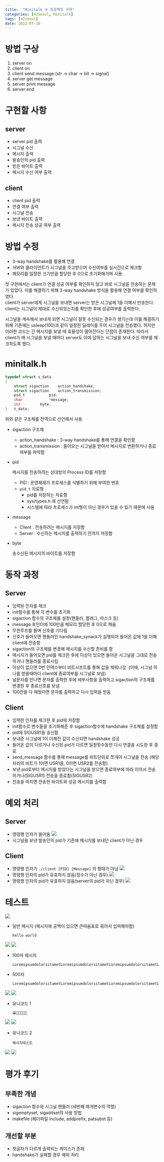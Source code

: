 ```yaml
---
title:  "Minitalk ④ 프로젝트 구현"
categories: [42Seoul, Minitalk]
tags: [42seoul]
date: 2022-07-18
---
```


# 방법 구상

1. server on
2. client on
3. client send message (str → char → bit → signal)
4. server get message
5. server print message
6. server end

# 구현할 사항

## server
- server pid 출력
- 시그널 수신
- 메시지 출력
- 발송인의 pid 출력
- 받은 바이트 출력
- 메시지 수신 여부 출력
## client
- client pid 출력
- 연결 여부 출력
- 시그널 전송
- 보낸 바이트 출력
- 메시지 전송 성공 여부 출력

# 방법 수정

- 3-way handshake를 활용해 연결
- 서버와 클라이언트가 시그널을 주고받으며 수신여부를 실시간으로 체크함
- 메모리를 일정한 크기만큼 할당한 후 0으로 초기화해가며 사용

첫 구현에서는 client가 연결 성공 여부를 확인하지 않고 바로 시그널을 전송하는 문제가 있었다. 이를 해결하기 위해 3-way handshake 방식을 활용해 연결 여부를 확인하였다.  
client가 server에게 시그널을 보내면 server는 받은 시그널에 1을 더해서 반송한다. client는 시그널이 제대로 수신되었는지를 확인한 후에 성공여부를 출력한다.

시그널을 계속해서 보내게 되면 시그널이 잘못 수신되는 경우가 생기는데 이를 해결하기 위해 기존에는 usleep(100)과 같이 일정한 딜레이를 두어 시그널을 전송했다. 하지만 이러한 코드는 긴 메시지를 보낼 때 효율성이 떨어진다는 단점이 존재한다.   따라서 client가 매 시그널을 보낼 때마다 server도 이에 답하는 시그널을 보내 수신 여부를 체크하도록 했다.

# minitalk.h

```c
typedef struct s_data
{
	struct sigaction	action_handshake;
	struct sigaction	action_transmission;
	pid_t			pid;
	char			*message;
	int			byte;
}	t_data;
```

위와 같은 구조체를 전역으로 선언해서 사용

- sigaction 구조체
    - action_handshake : 3-way handshake를 통해 연결을 확인함
    - action_transmission : 들어오는 시그널을 받아서 메시지로 변환하거나 종료여부를 파악함
- pid
    
    메시지를 전송하려는 상대방의 Process ID를 저장함
    
	- PID : 운영체제가 프로세스를 식별하기 위해 부여한 번호
    - `pid_t` 자료형
        - pid를 저장하는 자료형
        - sys/types.h 에 선언됨
        - 시스템에 따라 프로세스가 int형이 아닌 경우가 있을 수 있기 때문에 사용
- message
    - Client : 전송하려는 메시지를 저장함
    - Server : 수신하는 메시지를 출력하기 전까지 저장함
- byte
    
    송수신된 메시지의 바이트를 저장함
    

# 동작 과정

## Server

- 입력된 인자를 체크
- init함수를 통해 각 변수를 초기화
- sigaction 함수의 구조체를 설정(핸들러, 플래그, 마스크 등)
- message 포인터에 100만큼 메모리 할당한 후 0으로 채움
- 무한루프를 돌며 신호를 기다림
- 신호가 들어오면 핸들러인 handshake_synack가 실행되어 들어온 값에 1을 더해 client에 전송함
- sigaction의 구조체를 변경해 메시지를 수신할 준비를 함
- 메시지가 들어오면 pid를 체크한 후에 이상이 있으면 들어온 시그널을 그대로 전송하거나 핸들러를 종료시킴
- 이상이 없으면 0번 인덱스부터 비트시프트를 통해 값을 채워나감. (이때, 시그널 하나를 받을때마다 client에 종료여부를 시그널로 보냄)
- 널문자를 만나면 문자를 출력한 후에 세부사항을 출력하고 sigaction의 구조체를 변경한 후 종료신호를 보냄
- 100칸을 다 채웠다면 문자를 출력하고 다시 입력을 받음

## Client

- 입력한 인자를 체크한 후 pid에 저장함
- init함수로 변수들을 초기화해준 후 sigaction함수에 handshake 구조체를 설정함
- pid에 SIGUSR1을 송신함
- 보내준 시그널에 1이 더해진 값이 수신되면 handshake 성공
- 들어온 값이 다르거나 수신된 pid가 다르면 일정횟수동안 다시 연결을 시도한 후 종료
- send_message 함수를 통해 message를 비트단위로 쪼개어 시그널을 전송 (해당 자리의 비트가 1이면 USR1을, 0이면 USR2를 전송함)
- 보낸 pid로부터 메시지를 받았다는 시그널을 받으면 종료여부에 따라 이어서 전송하거나(SIGUSR1) 전송을 종료함(SIGUSR2)
- 전송을 마치면 전송한 바이트와 성공 메시지를 출력함

# 예외 처리

## Server

- 명령행 인자가 들어옴
![](/assets/img/42seoul/minitalk/mini4/exception-3.png)
- 시그널을 보낸 발송인의 pid가 기존에 메시지를 보내던 client가 아닌 경우

## Client

- 명령행 인자가 `./client [PID] [Message]` 의 형태가 아님
![](/assets/img/42seoul/minitalk/mini4/exception-1.png)
- 명령행 인자의 pid가 유효하지 않음(정수가 아닌 경우)
![](/assets/img/42seoul/minitalk/mini4/exception-4.png)
- 명령행 인자의 pid가 유효하지 않음(server의 pid가 아닌 경우)
![](/assets/img/42seoul/minitalk/mini4/exception-2.png)

# 테스트

![](/assets/img/42seoul/minitalk/mini4/transmission-1.png)

- 일반 메시지 (메시지에 공백이 있으면 큰따옴표로 묶어서 입력해야함)
    
    ```
    hello world
    ```
![](/assets/img/42seoul/minitalk/mini4/transmission-2.png)
![](/assets/img/42seoul/minitalk/mini4/transmission-3.png)
- 100자 메시지
    
    ```
    LoremipsumdolorsitametLoremipsumdolorsitametLoremipsumdolorsitametLoremipsumdolorsitametLoremipsumd
    ```

    
- 500자
    
    ```
    LoremipsumdolorsitametLoremipsumdolorsitametLoremipsumdolorsitametLoremipsumdolorsitametLoremipsumdoLoremipsumdolorsitametLoremipsumdolorsitametLoremipsumdolorsitametLoremipsumdolorsitametLoremipsumdoLoremipsumdolorsitametLoremipsumdolorsitametLoremipsumdolorsitametLoremipsumdolorsitametLoremipsumdoLoremipsumdolorsitametLoremipsumdolorsitametLoremipsumdolorsitametLoremipsumdolorsitametLoremipsumdoLoremipsumdolorsitametLoremipsumdolorsitametLoremipsumdolorsitametLoremipsumdolorsitametLoremipsumd
    ```
![](/assets/img/42seoul/minitalk/mini4/transmission-4.png)
![](/assets/img/42seoul/minitalk/mini4/transmission-5.png)
    
- 유니코드 1
    
    ```
    😀🐶🍎🏀🚗💡
    ```
![](/assets/img/42seoul/minitalk/mini4/transmission-6.png)
![](/assets/img/42seoul/minitalk/mini4/transmission-7.png)
    
- 유니코드 2
    
    ```
    메시지테스트
    ```
![](/assets/img/42seoul/minitalk/mini4/transmission-8.png)
![](/assets/img/42seoul/minitalk/mini4/transmission-9.png)

# 평가 후기
## 부족한 개념

- sigaction 함수와 시그널 핸들러 (세번째 매개변수의 역할)
- sigemptyset, sigaddset의 사용 방법
- makefile (헤더파일 include, addprefix, patsubst 등)

## 개선할 부분

- 첫글자가 다르게 출력되는 케이스가 존재
- handshake가 실패할 경우 예외 처리
